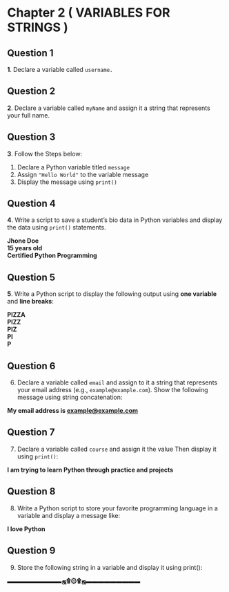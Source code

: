 # Chapter 2 ( VARIABLES FOR STRINGS )

## Question 1

**1**. Declare a variable called ```username.```

## Question 2

**2**. Declare a variable called ```myName``` and assign it a string that represents your full name.

## Question 3

**3**. Follow the Steps below:
   1.  Declare a Python variable titled ```message```
   2.  Assign ```"Hello World"``` to the variable message
   3.  Display the message using ```print()```

## Question 4

**4**. Write a script to save a student’s bio data in Python variables and display the data using ```print()``` statements.

**Jhone Doe** <br />
**15 years old** <br />
**Certified Python Programming**

## Question 5

**5**. Write a Python script to display the following output using **one variable** and **line breaks**:

**PIZZA** <br />
**PIZZ** <br />
**PIZ** <br />
**PI** <br />
**P**

## Question 6

6. Declare a variable called ```email``` and assign to it a string that represents your email address (e.g., ```example@example.com```). Show the following message using string concatenation:

**My email address is example@example.com**

## Question 7

7. Declare a variable called ```course``` and assign it the value Then display it using ```print()```:

**I am trying to learn Python through practice and projects**

## Question 8

8. Write a Python script to store your favorite programming language in a variable and display a message like:

**I love Python**

## Question 9

9. Store the following string in a variable and display it using print():

**▬▬▬▬▬▬▬▬▬ஜ۩۞۩ஜ▬▬▬▬▬▬▬▬▬**